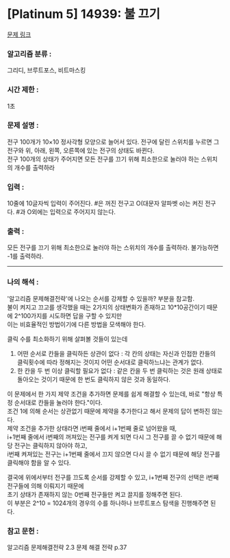[Platinum 5] 14939: 불 끄기
====================================  
[문제 링크](https://www.acmicpc.net/problem/14939)  

### 알고리즘 분류 :  
그리디, 브루트포스, 비트마스킹   

### 시간 제한 :  
1초   

### 문제 설명 :  
전구 100개가 10×10 정사각형 모양으로 늘어서 있다. 전구에 달린 스위치를 누르면 그 전구와 위, 아래, 왼쪽, 오른쪽에 있는 전구의 상태도 바뀐다.  
전구 100개의 상태가 주어지면 모든 전구를 끄기 위해 최소한으로 눌러야 하는 스위치의 개수를 출력하라  

### 입력 :   
10줄에 10글자씩 입력이 주어진다. #은 꺼진 전구고 O(대문자 알파벳 o)는 켜진 전구다. #과 O외에는 입력으로 주어지지 않는다.  

### 출력 :   
모든 전구를 끄기 위해 최소한으로 눌러야 하는 스위치의 개수를 출력하라. 불가능하면 -1를 출력하라.   

-----------------------------------------------------------  
### 나의 해석 :  
'알고리즘 문제해결전략'에 나오는 순서를 강제할 수 있을까? 부분을 참고함.  
불이 켜지고 끄고를 생각했을 때는 2가지의 상태변화가 존재하고 10*10공간이기 때문에 2^100가지를 시도하면 답을 구할 수 있지만  
이는 비효율적인 방법이기에 다른 방법을 모색해야 한다.  

클릭 수를 최소화하기 위해 살펴볼 것들이 있는데  
1. 어떤 순서로 칸들을 클릭하든 상관이 없다 : 각 칸의 상태는 자신과 인접한 칸들의 클릭횟수에 따라 정해지는 것이지 어떤 순서대로 클릭하느냐는 관계가 없다.  
3. 한 칸을 두 번 이상 클릭할 필요가 없다 :  같은 칸을 두 번 클릭하는 것은 원래 상태로 돌아오는 것이기 때문에 한 번도 클릭하지 않은 것과 동일하다.   

이 문제에서 한 가지 제약 조건을 추가하면 문제를 쉽게 해결할 수 있는데, 바로 "항상 특정 순서대로 칸들을 눌러야 한다."이다.  
조건 1에 의해 순서는 상관없기 때문에 제약을 추가한다고 해서 문제의 답이 변하진 않는다.   
제약 조건을 추가한 상태라면 i번째 줄에서 i+1번째 줄로 넘어왔을 때,   
i+1번째 줄에서 i번째의 꺼져있는 전구를 켜게 되면 다시 그 전구를 끌 수 없기 때문에 해당 전구는 클릭하지 않아야 하고,  
i번째 켜져있는 전구는 i+1번째 줄에서 끄지 않으면 다시 끌 수 없기 때문에 해당 전구를 클릭해야 함을 알 수 있다.  

결국에 위에서부터 전구를 끄도록 순서를 강제할 수 있고, i+1번째 전구의 선택은 i번째 전구들에 의해 이뤄지기 때문에  
초기 상태가 존재하지 않는 0번째 전구들만 켜고 끌지를 정해주면 된다.   
이 부분은 2^10 = 1024개의 경우의 수를 하나하나 브루트포스 탐색을 진행해주면 된다.  

### 참고 문헌 :  
알고리즘 문제해결전략 2.3 문제 해결 전략 p.37  
